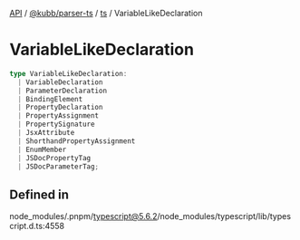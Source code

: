 [API](../../../../../packages.md) / [@kubb/parser-ts](../../../index.md) / [ts](../index.md) / VariableLikeDeclaration

# VariableLikeDeclaration

```ts
type VariableLikeDeclaration: 
  | VariableDeclaration
  | ParameterDeclaration
  | BindingElement
  | PropertyDeclaration
  | PropertyAssignment
  | PropertySignature
  | JsxAttribute
  | ShorthandPropertyAssignment
  | EnumMember
  | JSDocPropertyTag
  | JSDocParameterTag;
```

## Defined in

node\_modules/.pnpm/typescript@5.6.2/node\_modules/typescript/lib/typescript.d.ts:4558
